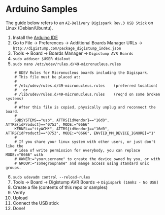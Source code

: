 # Arduino Samples

The guide below refers to an `AZ-Delivery Digispark Rev.3 USB Stick` on Linux (Debian/Ubuntu).

1. Install the [Arduino IDE](https://www.arduino.cc/en/software)
2. Go to File &rarr; Preferences &rarr; Additional Boards Manager URLs &rarr; `http://digistump.com/package_digistump_index.json`
3. Tools &rarr; Board &rarr; Boards Manager &rarr; `Digistump AVR Boards`
4. `sudo adduser $USER dialout`
5. `sudo nano /etc/udev/rules.d/49-micronucleus.rules`
```
    # UDEV Rules for Micronucleus boards including the Digispark.
    # This file must be placed at:
    #
    # /etc/udev/rules.d/49-micronucleus.rules    (preferred location)
    #   or
    # /lib/udev/rules.d/49-micronucleus.rules    (req'd on some broken systems)
    #
    # After this file is copied, physically unplug and reconnect the board.
    #
    SUBSYSTEMS=="usb", ATTRS{idVendor}=="16d0", ATTRS{idProduct}=="0753", MODE:="0666"
    KERNEL=="ttyACM*", ATTRS{idVendor}=="16d0", ATTRS{idProduct}=="0753", MODE:="0666", ENV{ID_MM_DEVICE_IGNORE}="1"
    #
    # If you share your linux system with other users, or just don't like the
    # idea of write permission for everybody, you can replace MODE:="0666" with
    # OWNER:="yourusername" to create the device owned by you, or with
    # GROUP:="somegroupname" and mange access using standard unix groups.
```
6. `sudo udevadm control --reload-rules`
7. Tools &rarr; Board &rarr; Digistump AVR Boards &rarr; `Digispark (16mhz - No USB)`
8. Create a file (contents of this repo or samples)
9. Verify
10. Upload
11. Connect the USB stick
12. Done!

